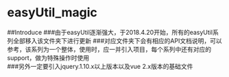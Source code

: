 # easyUtil_magic
##Introduce
###由于easyUtil逐渐强大，于2018.4.20开始，所有的easyUtil系列全部移入该文件夹下进行更新
###对应文件夹下会有相应的API文档说明，可以参考，该系列为一个整体，使用时，应一并引入项目，每个系列中还有对应的support，做为特殊操作时使用  
###另外一定要引入jquery.1.10.x以上版本以及vue 2.x版本的基础文件
